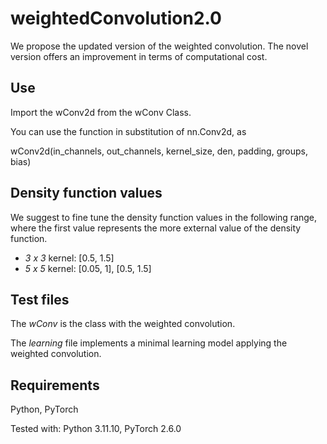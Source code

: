 # weightedConvolution2.0
We propose the updated version of the weighted convolution.
The novel version offers an improvement in terms of computational cost.

## Use
Import the wConv2d from the wConv Class. 

You can use the function in substitution of nn.Conv2d, as

wConv2d(in_channels, out_channels, kernel_size, den, padding, groups, bias)

## Density function values
We suggest to fine tune the density function values in the following range, where the first value represents the more external value of the density function.

- *3 x 3* kernel: [0.5, 1.5]
- *5 x 5* kernel: [0.05, 1], [0.5, 1.5]

## Test files
The *wConv* is the class with the weighted convolution.

The *learning* file implements a minimal learning model applying the weighted convolution.

## Requirements
Python, PyTorch

Tested with: Python 3.11.10, PyTorch 2.6.0
